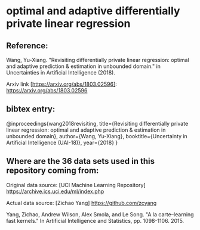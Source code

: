 # optimal and adaptive differentially private linear regression

## Reference:

Wang, Yu-Xiang. "Revisiting differentially private linear regression: optimal and adaptive prediction & estimation in unbounded domain." in Uncertainties in Artificial Intelligence (2018).

Arxiv link [https://arxiv.org/abs/1803.02596]: https://arxiv.org/abs/1803.02596

## bibtex entry:

@inproceedings{wang2018revisiting,
  title={Revisiting differentially private linear regression: optimal and adaptive prediction \& estimation in unbounded domain},
  author={Wang, Yu-Xiang},
  booktitle={Uncertainty in Artificial Intelligence (UAI-18)},
  year={2018}
}


## Where are the 36 data sets used in this repository coming from:

Original data source: 
[UCI Machine Learning Repository] https://archive.ics.uci.edu/ml/index.php

Actual data source:  [Zichao Yang] https://github.com/zcyang 

Yang, Zichao, Andrew Wilson, Alex Smola, and Le Song. "A la carte–learning fast kernels." In Artificial Intelligence and Statistics, pp. 1098-1106. 2015.
